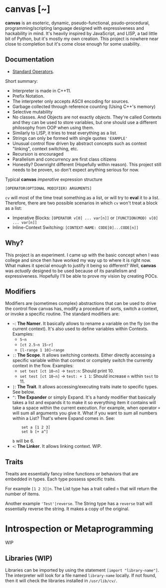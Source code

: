 # canvas [~]

**canvas** is an esoteric, dynamic, pseudo-functional, psudo-procedural, programming/scripting language designed with expressiveness and hackability in mind. It's heavily inspired by JavaScript, and LISP, a tad little bit of Python, but it's mostly my own creation. This project is nowhere near close to completion but it's come close enough for some usability.

## Documentation
- [Standard Operators](./docs/Spec.md).

Short summary:

- Interpreter is made in C++11.
- Prefix Notation.
- The interpreter only accepts ASCII encoding for sources.
- Garbage collected through reference counting (Using C++'s memory)
- Selective mutability
- No classes. And Objects are not exactly _objects_. They're called Contexts and they can be used to store variables, but one should use a different philosophy from OOP when using them.
- Similarly to LISP, it tries to treat everything as a list.
- Strings can only be formed with single quotes `'EXAMPLE'`
- Unusual control flow driven by abstract concepts such as context "linking", context switching, etc.
- Recursion is encouraged
- Parallelism and concurrency are first class citizens
- Honestly? Downright different (Hopefully within reason). This project still needs to be proven, so don't expect anything serious for now.

Typical **canvas** _imperative_ expression structure
```
[OPERATOR(OPTIONAL MODIFIER) ARGUMENTS]
```
`cv` will most of the time treat something as a list, or will try to **eval** it to a list. Therefore, there are two possible scenarios in which `cv` won't treat a block as a list:

- Imperative Blocks: `[OPERATOR v[0] ... var[n]]` or `[FUNCTION(MOD) v[0] ... var[n]]`
- Inline-Context Switching: `[CONTEXT-NAME: CODE[0]...CODE[n]]`

## Why?

This project is an experiment. I came up with the basic concept when I was college and since then have worked my way up to where it is right now. What makes it special enough to justify it being so different? Well, **canvas** was _actually_ designed to be used because of its parallelism and expressiveness. Hopefully I'll be able to prove my vision by creating POCs.

## Modifiers
Modifiers are (sometimes complex) abstractions that can be used to drive the control flow canvas has, modify a procedure of sorts, switch a context, or invoke a specific routine. The standard modifiers are:
- `~`: **The Namer**. It basically allows to rename a variable on the fly (on the current context). It's also used to define variables within Contexts. Examples:
    - `5~n`
    - `[ct 2.5~n 15~r]`
    - `[l-range 1 10]~range`
- `:`: **The Scope**. It allows switching contexts. Either directly accessing a specific variable within that context or complety switch the currently context in the flow. Examples:
    - `set test [ct 10~n]` -> `test:n`: Should print 10.
    - `set test [ct 10~n]` -> `test: + 1 1`: Should increase `n` within `test` to 11.
- `|`: **The Trait**. It allows accessing/executing traits inate to specific types. See below.
- `^`: **The Expander** or simply Expand. It's a handy modifier that basically takes a list and expands it to make it so everything item it contains will take a space within the current execution. For example, when operator `+` will sum all arguments you give it. What if you want to sum all numbers within a List? That's where Expand comes in. See:
    ```
        set a [1 2 3]
        set b [+ a^]
    ```
    `b` will be 6.
- `<`: **The Linker**. It allows linking context. WIP.

## Traits
Treaits are essentially fancy inline functions or behaviors that are embedded in types. Each type possess specific traits.

For example `[1 2 3]|n`. The List type has a trait called `n` that will return the number of items.

Another example `'Test'|reverse`. The String type has a `reverse` trait will essentially reverse the string. It makes a copy of the original.


# Introspection or Metaprogramming
WIP

## Libraries (WIP)
Libraries can be imported by using the statement `[import "library-name"]`. The interpreter will look for a file named `library-name` locally. If not found, then it will check the libraries installed in `/usr/lib/cv/`.